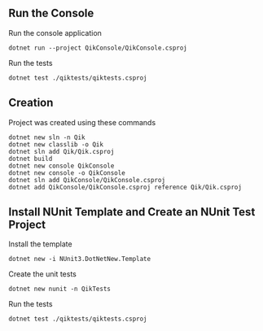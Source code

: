 
## Run the Console
Run the console application
```
dotnet run --project QikConsole/QikConsole.csproj
```
Run the tests
```
dotnet test ./qiktests/qiktests.csproj
```


## Creation
Project was created using these commands

```
dotnet new sln -n Qik
dotnet new classlib -o Qik
dotnet sln add Qik/Qik.csproj
dotnet build
dotnet new console QikConsole
dotnet new console -o QikConsole
dotnet sln add QikConsole/QikConsole.csproj
dotnet add QikConsole/QikConsole.csproj reference Qik/Qik.csproj
```
## Install NUnit Template and Create an NUnit Test Project
Install the template
```
dotnet new -i NUnit3.DotNetNew.Template
```
Create the unit tests
```
dotnet new nunit -n QikTests
```
Run the tests
```
dotnet test ./qiktests/qiktests.csproj
```